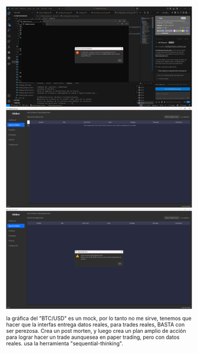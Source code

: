 ![alt text](image.png)
![alt text](image-1.png)
![alt text](image-2.png)

 la gráfica del "BTC/USD" es un mock, por lo tanto no me sirve, tenemos que hacer que la interfas entrega datos reales, para trades reales, BASTA con ser perezosa. Crea un post morten, y luego crea un plan amplio de acción para lograr hacer un trade aunquesea en paper trading, pero con datos reales. usa la herramienta "sequential-thinking". 